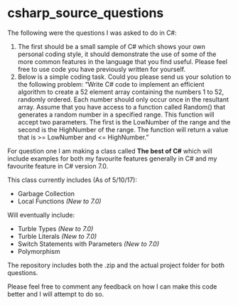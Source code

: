 # csharp_source_questions
The following were the questions I was asked to do in C#: 

1)	The first should be a small sample of C# which shows your own personal coding style, it should demonstrate the use of some of the more common features in the language that you find useful. Please feel free to use code you have previously written for yourself.
2)	Below is a simple coding task. Could you please send us your solution to the following problem:
    “Write C# code to implement an efficient algorithm to create a 52 element array containing the numbers 1 to 52, randomly ordered. Each number should only occur once in the resultant array.
    Assume that you have access to a function called Random() that generates a random number in a specified range. This function will accept two parameters. The first is the LowNumber of the range and the second is the HighNumber of the range. The function will return a value that is >= LowNumber and <= HighNumber.”

For question one I am making a class called **The best of C#** which will include examples for both my favourite features generally in C# and my favourite feature in C# version 7.0.

This class currently includes (As of 5/10/17): 
+ Garbage Collection
+ Local Functions *(New to 7.0)*

Will eventually include: 
+ Turble Types *(New to 7.0)* 
+ Turble Literals *(New to 7.0)*
+ Switch Statements with Parameters *(New to 7.0)*
+ Polymorphism 

The repository includes both the .zip and the actual project folder for both questions. 

Please feel free to comment any feedback on how I can make this code better and I will attempt to do so. 
